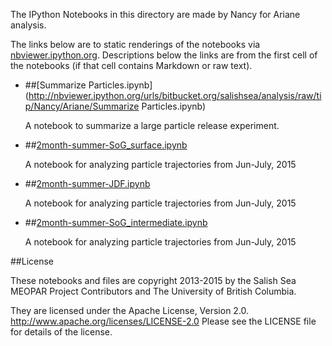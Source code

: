 The IPython Notebooks in this directory are made by Nancy for Ariane analysis.

The links below are to static renderings of the notebooks via
[nbviewer.ipython.org](http://nbviewer.ipython.org/).
Descriptions below the links are from the first cell of the notebooks
(if that cell contains Markdown or raw text).

* ##[Summarize Particles.ipynb](http://nbviewer.ipython.org/urls/bitbucket.org/salishsea/analysis/raw/tip/Nancy/Ariane/Summarize Particles.ipynb)  
    
    A notebook to summarize a large particle release experiment.  

* ##[2month-summer-SoG_surface.ipynb](http://nbviewer.ipython.org/urls/bitbucket.org/salishsea/analysis/raw/tip/Nancy/Ariane/2month-summer-SoG_surface.ipynb)  
    
    A notebook for analyzing particle trajectories from Jun-July, 2015  

* ##[2month-summer-JDF.ipynb](http://nbviewer.ipython.org/urls/bitbucket.org/salishsea/analysis/raw/tip/Nancy/Ariane/2month-summer-JDF.ipynb)  
    
    A notebook for analyzing particle trajectories from Jun-July, 2015  

* ##[2month-summer-SoG_intermediate.ipynb](http://nbviewer.ipython.org/urls/bitbucket.org/salishsea/analysis/raw/tip/Nancy/Ariane/2month-summer-SoG_intermediate.ipynb)  
    
    A notebook for analyzing particle trajectories from Jun-July, 2015  


##License

These notebooks and files are copyright 2013-2015
by the Salish Sea MEOPAR Project Contributors
and The University of British Columbia.

They are licensed under the Apache License, Version 2.0.
http://www.apache.org/licenses/LICENSE-2.0
Please see the LICENSE file for details of the license.
